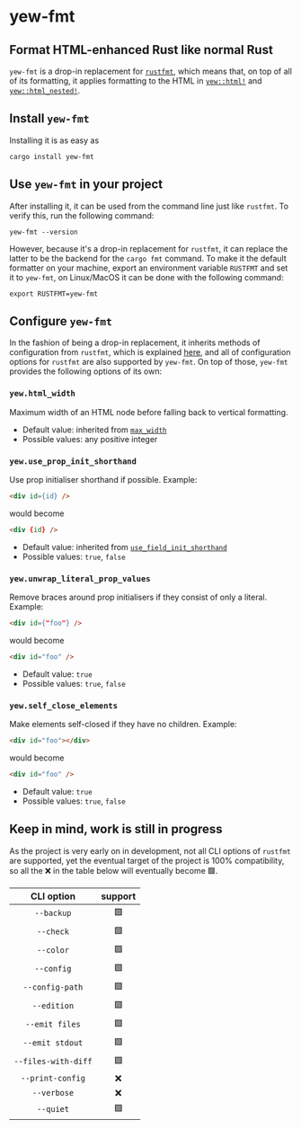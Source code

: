 # yew-fmt
## Format HTML-enhanced Rust like normal Rust
`yew-fmt` is a drop-in replacement for [`rustfmt`](https://github.com/rust-lang/rustfmt), which means that, on top of all of its formatting,
it applies formatting to the HTML in [`yew::html!`](https://docs.rs/yew/latest/yew/macro.html.html) and [`yew::html_nested!`](https://docs.rs/yew/latest/yew/macro.html_nested.html).

## Install `yew-fmt`
Installing it is as easy as
```console
cargo install yew-fmt
```

## Use `yew-fmt` in your project
After installing it, it can be used from the command line just like `rustfmt`.
To verify this, run the following command:
```console
yew-fmt --version
```

However, because it's a drop-in replacement for `rustfmt`, it can replace the latter to be
the backend for the `cargo fmt` command. To make it the default formatter on your machine,
export an environment variable `RUSTFMT` and set it to `yew-fmt`, on Linux/MacOS it can be done
with the following command:

```console
export RUSTFMT=yew-fmt
```

## Configure `yew-fmt`
In the fashion of being a drop-in replacement, it inherits methods of configuration
from `rustfmt`, which is explained [here](https://rust-lang.github.io/rustfmt/),
and all of configuration options for `rustfmt` are also supported by `yew-fmt`.
On top of those, `yew-fmt` provides the following options of its own:

### `yew.html_width`
Maximum width of an HTML node before falling back to vertical formatting.
- Default value: inherited from [`max_width`](https://rust-lang.github.io/rustfmt#max_width)
- Possible values: any positive integer

### `yew.use_prop_init_shorthand`
Use prop initialiser shorthand if possible.
Example:
```html
<div id={id} />
```
would become
```html
<div {id} />
```

- Default value: inherited from
    [`use_field_init_shorthand`](https://rust-lang.github.io/rustfmt#use_field_init_shorthand)
- Possible values: `true`, `false`

### `yew.unwrap_literal_prop_values`
Remove braces around prop initialisers if they consist of only a literal.
Example:
```html
<div id={"foo"} />
```
would become
```html
<div id="foo" />
```

- Default value: `true`
- Possible values: `true`, `false`

### `yew.self_close_elements`
Make elements self-closed if they have no children.
Example:
```html
<div id="foo"></div>
```
would become
```html
<div id="foo" />
```
- Default value: `true`
- Possible values: `true`, `false`

## Keep in mind, work is still in progress
As the project is very early on in development, not all CLI options of `rustfmt` are supported, yet the eventual target of the project is 100% compatibility, so all the ❌ in the table 
below will eventually become 🟩.

| CLI option | support |
|:--:|:--:|
| `--backup`               | 🟩 |
| `--check`                | 🟩 |
| `--color`                | 🟩 |
| `--config`               | 🟩 |
| `--config-path`          | 🟩 |
| `--edition`              | 🟩 |
| `--emit files`           | 🟩 |
| `--emit stdout`          | 🟩 |
| `--files-with-diff`      | 🟩 |
| `--print-config`         | ❌ |
| `--verbose`              | ❌ |
| `--quiet`                | 🟩 |

